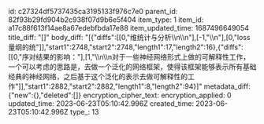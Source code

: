 id: c27324df5737435ca3195133f976c7e0
parent_id: 82f93b29fd904b2c938f07d9b6e5f404
item_type: 1
item_id: a17c88f613f14ae8a67edebfbda17e88
item_updated_time: 1687496649054
title_diff: "[]"
body_diff: "[{\"diffs\":[[0,\"维统计与分析\\\n\\\n\"],[-1,\"\\\n\"],[0,\"loss量纲的统\"]],\"start1\":2748,\"start2\":2748,\"length1\":17,\"length2\":16},{\"diffs\":[[0,\"序对结果的影响：\"],[1,\"\\\n\\\n对于一些神经网络形式上做的可解释性工作，一个可以考虑的思路是，去做一个泛化的网络框架，使得该框架能够表示所有基础经典的神经网络，之后基于这个泛化的表示去做可解释性的工作\"]],\"start1\":2882,\"start2\":2882,\"length1\":8,\"length2\":94}]"
metadata_diff: {"new":{},"deleted":[]}
encryption_cipher_text: 
encryption_applied: 0
updated_time: 2023-06-23T05:10:42.996Z
created_time: 2023-06-23T05:10:42.996Z
type_: 13